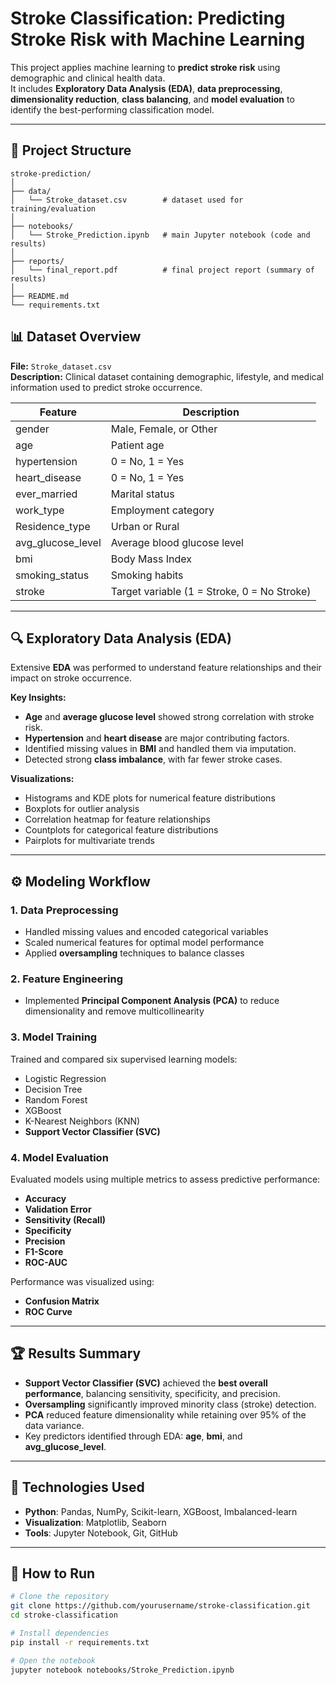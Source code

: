 #  Stroke Classification: Predicting Stroke Risk with Machine Learning

This project applies machine learning to **predict stroke risk** using demographic and clinical health data.  
It includes **Exploratory Data Analysis (EDA)**, **data preprocessing**, **dimensionality reduction**, **class balancing**, and **model evaluation** to identify the best-performing classification model.

---

## 📁 Project Structure

```
stroke-prediction/
│
├── data/
│   └── Stroke_dataset.csv        # dataset used for training/evaluation
│
├── notebooks/
│   └── Stroke_Prediction.ipynb   # main Jupyter notebook (code and results)
│
├── reports/
│   └── final_report.pdf          # final project report (summary of results)
│
├── README.md
└── requirements.txt
```
## 📊 Dataset Overview

**File:** `Stroke_dataset.csv`  
**Description:** Clinical dataset containing demographic, lifestyle, and medical information used to predict stroke occurrence.

| Feature | Description |
|----------|--------------|
| gender | Male, Female, or Other |
| age | Patient age |
| hypertension | 0 = No, 1 = Yes |
| heart_disease | 0 = No, 1 = Yes |
| ever_married | Marital status |
| work_type | Employment category |
| Residence_type | Urban or Rural |
| avg_glucose_level | Average blood glucose level |
| bmi | Body Mass Index |
| smoking_status | Smoking habits |
| stroke | Target variable (1 = Stroke, 0 = No Stroke) |

---

## 🔍 Exploratory Data Analysis (EDA)

Extensive **EDA** was performed to understand feature relationships and their impact on stroke occurrence.

**Key Insights:**
- **Age** and **average glucose level** showed strong correlation with stroke risk.  
- **Hypertension** and **heart disease** are major contributing factors.  
- Identified missing values in **BMI** and handled them via imputation.  
- Detected strong **class imbalance**, with far fewer stroke cases.

**Visualizations:**
- Histograms and KDE plots for numerical feature distributions  
- Boxplots for outlier analysis  
- Correlation heatmap for feature relationships  
- Countplots for categorical feature distributions  
- Pairplots for multivariate trends  

---

## ⚙️ Modeling Workflow

### 1. Data Preprocessing
- Handled missing values and encoded categorical variables  
- Scaled numerical features for optimal model performance  
- Applied **oversampling** techniques to balance classes  

### 2. Feature Engineering
- Implemented **Principal Component Analysis (PCA)** to reduce dimensionality and remove multicollinearity  

### 3. Model Training
Trained and compared six supervised learning models:
- Logistic Regression  
- Decision Tree  
- Random Forest  
- XGBoost  
- K-Nearest Neighbors (KNN)  
- **Support Vector Classifier (SVC)**  

### 4. Model Evaluation
Evaluated models using multiple metrics to assess predictive performance:
- **Accuracy**  
- **Validation Error**  
- **Sensitivity (Recall)**  
- **Specificity**  
- **Precision**  
- **F1-Score**  
- **ROC-AUC**

Performance was visualized using:
- **Confusion Matrix**  
- **ROC Curve**

---

## 🏆 Results Summary

- **Support Vector Classifier (SVC)** achieved the **best overall performance**, balancing sensitivity, specificity, and precision.  
- **Oversampling** significantly improved minority class (stroke) detection.  
- **PCA** reduced feature dimensionality while retaining over 95% of the data variance.  
- Key predictors identified through EDA: **age**, **bmi**, and **avg_glucose_level**.  

---

## 🧩 Technologies Used

- **Python**: Pandas, NumPy, Scikit-learn, XGBoost, Imbalanced-learn  
- **Visualization**: Matplotlib, Seaborn  
- **Tools**: Jupyter Notebook, Git, GitHub  

---

## 🚀 How to Run

```bash
# Clone the repository
git clone https://github.com/yourusername/stroke-classification.git
cd stroke-classification

# Install dependencies
pip install -r requirements.txt

# Open the notebook
jupyter notebook notebooks/Stroke_Prediction.ipynb

